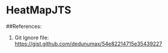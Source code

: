 # HeatMapJTS


##References:
1. Git Ignore file: https://gist.github.com/dedunumax/54e82214715e35439227
